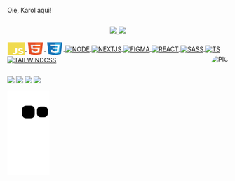 Oie, Karol aqui! 
##

<div align="center">
  <a href="https://github.com/karolrezende">
  <img width="50%" height="auto" src="https://github-readme-stats.vercel.app/api?username=karolrezende&show_icons=true&theme=midnight-purple&include_all_commits=true&count_private=true"/>
  <img width="50%" height="auto" src="https://github-readme-stats.vercel.app/api/top-langs/?username=karolrezende&layout=compact&langs_count=7&theme=midnight-purple"/>
</div>
  
<div style="display: inline_block"><br>
  <img align="center" alt="Js" height="30" width="40" src="https://raw.githubusercontent.com/devicons/devicon/master/icons/javascript/javascript-plain.svg">
  <img align="center" alt="HTML" height="30" width="40" src="https://raw.githubusercontent.com/devicons/devicon/master/icons/html5/html5-original.svg">
  <img align="center" alt="CSS" height="30" width="40" src="https://raw.githubusercontent.com/devicons/devicon/master/icons/css3/css3-original.svg">
  <img align="center" alt="NODE" height="30" width="40"src="https://cdn.jsdelivr.net/gh/devicons/devicon/icons/nodejs/nodejs-original.svg" />
  <img align="center" alt="NEXTJS" height="30" width="40"src="https://cdn.jsdelivr.net/gh/devicons/devicon/icons/nextjs/nextjs-original.svg" />
  <img align="center" alt="FIGMA" height="30" width="40"src="https://cdn.jsdelivr.net/gh/devicons/devicon/icons/figma/figma-original.svg" />
  <img align="center" alt="REACT" height="30" width="40"src="https://cdn.jsdelivr.net/gh/devicons/devicon/icons/react/react-original.svg" />
  <img align="center" alt="SASS" height="30" width="40"src="https://cdn.jsdelivr.net/gh/devicons/devicon/icons/sass/sass-original.svg" />
  <img align="center" alt="TS" weight="30" width="40"src="https://cdn.jsdelivr.net/gh/devicons/devicon/icons/typescript/typescript-original.svg" />
  <img align="center" alt="TAILWINDCSS" height="30" width="40"src="https://cdn.jsdelivr.net/gh/devicons/devicon/icons/tailwindcss/tailwindcss-plain.svg" />
 

  
  <img align="right" alt="PIC" height="150" style="border-radius:50px;" src="https://i.picasion.com/pic92/6bed23cfe17f3d82fd93e577e2ab17b0.gif">
</div>
  
   ##
  
<div> 
  <a href="https://www.youtube.com/channel/UC8A8lF2W9OhnikJvm70pGVg/featured" target="_blank"><img src="https://img.shields.io/badge/YouTube-FF0000?style=for-the-badge&logo=youtube&logoColor=white" target="_blank"></a>
  <a href="https://www.instagram.com/karolrezend3/" target="_blank"><img src="https://img.shields.io/badge/-Instagram-%23E4405F?style=for-the-badge&logo=instagram&logoColor=white" target="_blank"></a>
  <a href = "mailto:karolrds01@gmail.com"><img src="https://img.shields.io/badge/-Gmail-%23333?style=for-the-badge&logo=gmail&logoColor=white" target="_blank"></a>
  <a href="https://www.linkedin.com/in/karoline-novais-rezende-45582b213/" target="_blank"><img src="https://img.shields.io/badge/-LinkedIn-%230077B5?style=for-the-badge&logo=linkedin&logoColor=white" target="_blank"></a>
  
 ![Snake animation](https://github.com/karolrezende/karolrezende/blob/output/github-contribution-grid-snake.svg)
</div>
